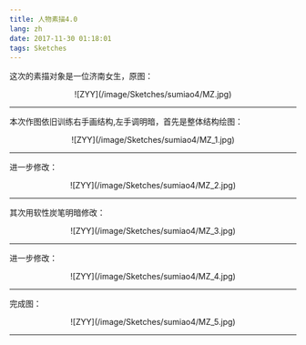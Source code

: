 ```yaml
---
title: 人物素描4.0
lang: zh
date: 2017-11-30 01:18:01
tags: Sketches
---
```


这次的素描对象是一位济南女生，原图：

<center>![ZYY](/image/Sketches/sumiao4/MZ.jpg)</center>

----------------------------------------  

本次作图依旧训练右手画结构,左手调明暗，首先是整体结构绘图：

<center>![ZYY](/image/Sketches/sumiao4/MZ_1.jpg)</center>

----------------------------------------  

进一步修改：

<center>![ZYY](/image/Sketches/sumiao4/MZ_2.jpg)</center>

----------------------------------------  

其次用软性炭笔明暗修改：

<center>![ZYY](/image/Sketches/sumiao4/MZ_3.jpg)</center>

----------------------------------------  

进一步修改：

<center>![ZYY](/image/Sketches/sumiao4/MZ_4.jpg)</center>

----------------------------------------  

完成图：

<center>![ZYY](/image/Sketches/sumiao4/MZ_5.jpg)</center>

----------------------------------------  
